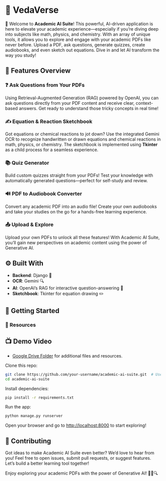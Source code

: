 # 📘 VedaVerse

🚀 Welcome to **Academic AI Suite**! This powerful, AI-driven application is here to elevate your academic experience—especially if you’re diving deep into subjects like math, physics, and chemistry. With an array of unique tools, it allows you to explore and engage with your academic PDFs like never before. Upload a PDF, ask questions, generate quizzes, create audiobooks, and even sketch out equations. Dive in and let AI transform the way you study!

## 🎉 Features Overview

### ❓ Ask Questions from Your PDFs
Using Retrieval-Augmented Generation (RAG) powered by OpenAI, you can ask questions directly from your PDF content and receive clear, context-based answers. Get ready to understand those tricky concepts in real time!

### ✍️ Equation & Reaction Sketchbook
Got equations or chemical reactions to jot down? Use the integrated Gemini OCR to recognize handwritten or drawn equations and chemical reactions in math, physics, or chemistry. The sketchbook is implemented using **Tkinter** as a child process for a seamless experience.

### 📚 Quiz Generator
Build custom quizzes straight from your PDFs! Test your knowledge with automatically generated questions—perfect for self-study and review.

### 🔊 PDF to Audiobook Converter
Convert any academic PDF into an audio file! Create your own audiobooks and take your studies on the go for a hands-free learning experience.

### 📤 Upload & Explore
Upload your own PDFs to unlock all these features! With Academic AI Suite, you’ll gain new perspectives on academic content using the power of Generative AI.

## ⚙️ Built With
- **Backend**: Django 🐍
- **OCR**: Gemini 🔍
- **AI**: OpenAI’s RAG for interactive question-answering 🤖
- **Sketchbook**: Tkinter for equation drawing ✏️

## 🚀 Getting Started

### 🔗 Resources
## 📺 Demo Video
- [Google Drive Folder](https://drive.google.com/drive/folders/1dGYyOKPZSTcMYLHpUr57heVoE06tp20B?usp=drive_link) for additional files and resources.


Clone this repo:

```bash
git clone https://github.com/your-username/academic-ai-suite.git  # Use the GitHub link above to access the repository.
cd academic-ai-suite
```

Install dependencies:

```bash
pip install -r requirements.txt
```

Run the app:

```bash
python manage.py runserver
```

Open your browser and go to [http://localhost:8000](http://localhost:8000) to start exploring!


## 🤝 Contributing
Got ideas to make Academic AI Suite even better? We’d love to hear from you! Feel free to open issues, submit pull requests, or suggest features. Let’s build a better learning tool together!


Enjoy exploring your academic PDFs with the power of Generative AI! 🚀📘🔍

